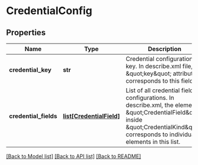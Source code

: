 # CredentialConfig

## Properties
Name | Type | Description | Notes
------------ | ------------- | ------------- | -------------
**credential_key** | **str** | Credential configuration key. In describe.xml file, the \&quot;key\&quot; attribute corresponds to this field. | 
**credential_fields** | [**list[CredentialField]**](CredentialField.md) | List of all credential field configurations. In describe.xml, the element \&quot;CredentialField\&quot; inside \&quot;CredentialKind\&quot; corresponds to individual elements in this list. | 

[[Back to Model list]](../README.md#documentation-for-models) [[Back to API list]](../README.md#documentation-for-api-endpoints) [[Back to README]](../README.md)

